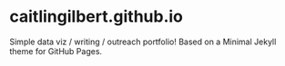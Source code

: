 # caitlingilbert.github.io
Simple data viz / writing / outreach portfolio! Based on a Minimal Jekyll theme for GitHub Pages.
